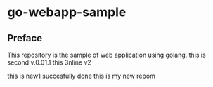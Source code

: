 # go-webapp-sample



## Preface
This repository is the sample of web application using golang.
this is second v.0.01.1
this 3nline v2

this is new1
succesfully done 
this is my new repom
